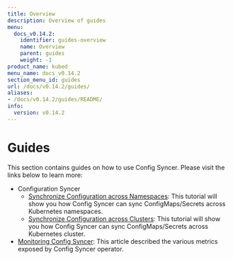 ```yaml
---
title: Overview
description: Overview of guides
menu:
  docs_v0.14.2:
    identifier: guides-overview
    name: Overview
    parent: guides
    weight: -1
product_name: kubed
menu_name: docs_v0.14.2
section_menu_id: guides
url: /docs/v0.14.2/guides/
aliases:
- /docs/v0.14.2/guides/README/
info:
  version: v0.14.2
---
```


# Guides

This section contains guides on how to use Config Syncer. Please visit the links below to learn more:

- Configuration Syncer
  - [Synchronize Configuration across Namespaces](/docs/v0.14.2/guides/config-syncer/intra-cluster): This tutorial will show you how Config Syncer can sync ConfigMaps/Secrets across Kubernetes namespaces.
  - [Synchronize Configuration across Clusters](/docs/v0.14.2/guides/config-syncer/inter-cluster): This tutorial will show you how Config Syncer can sync ConfigMaps/Secrets across Kubernetes cluster.
- [Monitoring Config Syncer](/docs/v0.14.2/guides/monitoring): This article described the various metrics exposed by Config Syncer operator.
